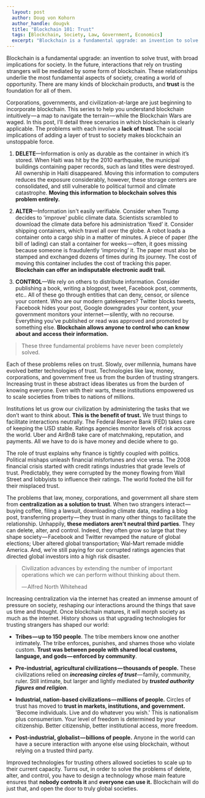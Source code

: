 ```yaml
---
  layout: post
  author: Doug von Kohorn
  author_handle: dougvk
  title: "Blockchain 101: Trust"
  tags: [Blockchain, Society, Law, Government, Economics]
  excerpt: "Blockchain is a fundamental upgrade: an invention to solve trust, with broad implications for society. In the future, interactions that rely on trusting strangers will be mediated by some form of blockchain. These relationships underlie the most fundamental aspects of society, creating a world of opportunity. There are many kinds of blockchain products, and **trust** is the foundation for all of them. "
---
```


Blockchain is a fundamental upgrade: an invention to solve trust, with broad
implications for society. In the future, interactions that rely on trusting
strangers will be mediated by some form of blockchain. These relationships
underlie the most fundamental aspects of society, creating a world of
opportunity. There are many kinds of blockchain products, and **trust** is the
foundation for all of them.

Corporations, governments, and civilization-at-large are just beginning to
incorporate blockchain. This series to help you understand blockchain
intuitively — a map to navigate the terrain — while the Blockchain Wars are
waged. In this post, I’ll detail three scenarios in which blockchain is clearly
applicable. The problems with each involve a **lack of trust**. The social
implications of adding a layer of trust to society makes blockchain an
unstoppable force.

1.  **DELETE**—Information is only as durable as the container in which it’s
    stored. When Haiti was hit by the 2010 earthquake, the municipal buildings
    containing paper records, such as land titles were destroyed. All ownership
    in Haiti disappeared. Moving this information to computers reduces the
    exposure considerably, however, these storage centers are consolidated, and
    still vulnerable to political turmoil and climate catastrophe. **Moving this
    information to blockchain solves this problem entirely.**

2.  **ALTER**—Information isn't easily verifiable. Consider when Trump decides
    to 'improve' public climate data. Scientists scrambled to download the
    climate data before his administration ‘fixed’ it. Consider shipping
    containers, which travel all over the globe. A robot loads a container onto
    a cargo ship in a matter of minutes. A piece of paper (the bill of lading)
    can stall a container for weeks — often, it goes missing because someone is
    fraudulently ‘improving’ it. The paper must also be stamped and exchanged
    dozens of times during its journey. The cost of moving this container
    includes the cost of tracking this paper. **Blockchain can offer an
    indisputable electronic audit trail.**

3.  **CONTROL**—We rely on others to distribute information. Consider
    publishing a book, writing a blogpost, tweet, Facebook post, comments, etc..
    All of these go through entities that can deny, censor, or silence your
    content. Who are our modern gatekeepers? Twitter blocks tweets, Facebook
    hides your post, Google downgrades your content, your government monitors
    your internet — silently, with no recourse. Everything you’ve published or
    read was approved and promoted by something else. **Blockchain allows anyone
    to control who can know about and access their information.**

> These three fundamental problems have never been completely solved.

Each of these problems relies on trust. Slowly, over millennia, humans have
evolved better technologies of trust. Technologies like law, money,
corporations, and government free us from the burden of trusting strangers.
Increasing trust in these abstract ideas liberates us from the burden of knowing
everyone. Even with their warts, these institutions empowered us to scale
societies from tribes to nations of millions.

Institutions let us grow our civilization by administering the tasks that we
don’t want to think about. **This is the benefit of trust.** We trust things to
facilitate interactions neutrally. The Federal Reserve Bank (FED) takes care of
keeping the USD stable. Ratings agencies monitor levels of risk across the
world. Uber and AirBnB take care of matchmaking, reputation, and payments. All
we have to do is have money and decide where to go.

The role of trust explains why finance is tightly coupled with politics.
Political mishaps unleash financial misfortunes and vice versa. The 2008
financial crisis started with credit ratings industries that grade levels of
trust. Predictably, they were corrupted by the money flowing from Wall Street
and lobbyists to influence their ratings. The world footed the bill for their
misplaced trust.

The problems that law, money, corporations, and government all share stem from
**centralization as a solution to trust**. When two strangers interact — buying
coffee, filing a lawsuit, downloading climate data, reading a blog post,
transferring property — they trust in many other things to facilitate the
relationship. Unhappily, **these mediators aren't neutral third parties**. They
can delete, alter, and control. Indeed, they often grow so large that they shape
society — Facebook and Twitter revamped the nature of global elections; Uber
altered global transportation; Wal-Mart remade middle America. And, we’re still
paying for our corrupted ratings agencies that directed global investors into a
high risk disaster.

> Civilization advances by extending the number of important operations which we
> can perform without thinking about them.
>
> — Alfred North Whitehead

Increasing centralization via the internet has created an immense amount of
pressure on society, reshaping our interactions around the things that save us
time and thought. Once blockchain matures, it will morph society as much as the
internet. History shows us that upgrading technologies for trusting strangers
has shaped our world:

- **Tribes — up to 150 people**. The tribe members know one another intimately.
  The tribe enforces, punishes, and shames those who violate custom. **Trust was
  between people with shared local customs, language, and gods — enforced by
  community**.

- **Pre-industrial, agricultural civilizations — thousands of people.** These
  civilizations relied on **_increasing circles of trust_** — family, community, ruler.
  Still intimate, but larger and lightly mediated by **_trusted authority figures and religion_**.

- **Industrial, nation-based civilizations — millions of people.** Circles
  of trust has moved to **trust in markets, institutions, and government.**
  'Become individuals. Live and do whatever you wish.' This is nationalism plus
  consumerism. Your level of freedom is determined by your citizenship. Better
  citizenship, better institutional access, more freedom.

- **Post-industrial, globalist — billions of people.** Anyone in the world can
  have a secure interaction with anyone else using blockchain, without relying
  on a trusted third party.

Improved technologies for trusting others allowed societies to scale up to
their current capacity. Turns out, in order to solve the problems of delete,
alter, and control, you have to design a technology whose main feature ensures
that **nobody controls it** and **everyone can use it.** Blockchain will do just
that, and open the door to truly global societies.

